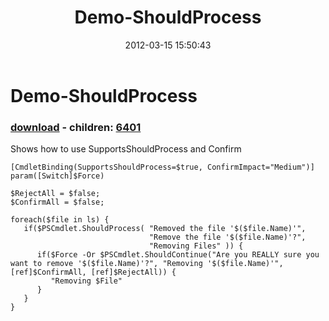 ﻿---
pid:            3291
poster:         Joel Bennett
title:          Demo-ShouldProcess
date:           2012-03-15 15:50:43
format:         posh
parent:         0
parent:         0
children:       6401
---

# Demo-ShouldProcess

### [download](3291.ps1) - children: [6401](6401.md)

Shows how to use SupportsShouldProcess and Confirm

```posh
[CmdletBinding(SupportsShouldProcess=$true, ConfirmImpact="Medium")]
param([Switch]$Force)

$RejectAll = $false;
$ConfirmAll = $false;

foreach($file in ls) {
   if($PSCmdlet.ShouldProcess( "Removed the file '$($file.Name)'",
                               "Remove the file '$($file.Name)'?",
                               "Removing Files" )) {
      if($Force -Or $PSCmdlet.ShouldContinue("Are you REALLY sure you want to remove '$($file.Name)'?", "Removing '$($file.Name)'", [ref]$ConfirmAll, [ref]$RejectAll)) {
         "Removing $File"
      }
   }
}
```
